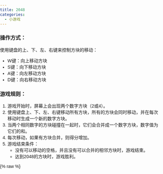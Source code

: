 ```yaml
---
title: 2048
categories:
  - 小游戏
---
```


### 操作方式：

使用键盘的上、下、左、右键来控制方块的移动：

- W键：向上移动方块
- S键：向下移动方块
- A键：向左移动方块
- D键：向右移动方块

### 游戏规则：

1. 游戏开始时，屏幕上会出现两个数字方块（2或4）。
2. 使用键盘上、下、左、右键移动所有方块，所有的方块会同时移动，并在每次移动时生成一个新的数字方块。
3. 当两个相同数字的方块碰撞在一起时，它们会合并成一个数字方块，数字值为它们的和。
4. 每次移动，如果有方块合并，则得分增加。
5. 游戏结束条件：
   - 没有可以移动的空格，并且没有可以合并的相邻方块时，游戏结束。
   - 达到2048的方块时，游戏胜利。



{% raw %}
<div style="text-align: center;">
    <div class="game-container" >
    
<!DOCTYPE html>
<html lang="en">
<head>
    <meta charset="UTF-8">
    <meta name="viewport" content="width=device-width, initial-scale=1.0">
    <title>2048 Game</title>
    <style>
        body {
            font-family: Arial, sans-serif;
            margin: 0;
            padding: 0;
        }

        .container {
            width: 480px;
            position: relative;
        }

        .grid-container {
            display: grid;
            grid-template-columns: repeat(4, 100px);
            grid-gap: 15px;
            background-color: #bbada0;
            padding: 15px;
            border-radius: 10px;
            position: relative;
        }

        .tile {
            width: 100px;
            height: 100px;
            background: #cdc1b4;
            border-radius: 3px;
            display: flex;
            justify-content: center;
            align-items: center;
            font-size: 30px;
            font-weight: bold;
            color: #776e65;
            transition: transform 0.2s ease;
        }

        .tile-2 {
            background: #eee4da;
        }

        .tile-4 {
            background: #ede0c8;
        }

        .tile-8 {
            background: #f2b179;
            color: #f9f6f2;
        }

        /* Additional tile styles for 16, 32, 64, etc. go here */

        .game-message {
            width: 500px;
            text-align: center;
            position: absolute;
            top: 50%;
            left: 50%;
            transform: translate(-50%, -50%);
            display: none;
        }

        .game-message p {
            font-size: 36px;
            font-weight: bold;
            color: #776e65;
        }

        .game-message .button {
            background: #8f7a66;
            color: #f9f6f2;
            border: none;
            padding: 10px 20px;
            font-size: 18px;
            cursor: pointer;
            margin-top: 20px;
        }

        .game-message a {
            color: inherit;
            text-decoration: none;
        }
    </style>
</head>
<body>
    <div class="container">
        <div class="grid-container" id="grid-container">
            <!-- Tiles will be generated here -->
        </div>
        <div class="game-message" id="game-message">
            <p>Game Over!</p>
            <button class="button" onclick="setup()">Try again</button>
        </div>
    </div>

    <script>
        // Logic for the 2048 game
        var grid, score, gameOver;

        function setup() {
            grid = [[0, 0, 0, 0],
                    [0, 0, 0, 0],
                    [0, 0, 0, 0],
                    [0, 0, 0, 0]];
            score = 0;
            gameOver = false;
            addNumber();
            addNumber();
            updateView();
            document.getElementById('game-message').style.display = 'none';
        }

        function addNumber() {
            var options = [];
            for (var i = 0; i < 4; i++) {
                for (var j = 0; j < 4; j++) {
                    if (grid[i][j] === 0) {
                        options.push({
                            x: i,
                            y: j
                        });
                    }
                }
            }
            if (options.length > 0) {
                var spot = options[Math.floor(Math.random() * options.length)];
                var randomNumber = Math.random() > 0.5 ? 2 : 4;
                grid[spot.x][spot.y] = randomNumber;
                animateNewTile(spot.x, spot.y, randomNumber);
            }
        }

        function updateView() {
            var container = document.getElementById('grid-container');
            container.innerHTML = '';
            for (var i = 0; i < 4; i++) {
                for (var j = 0; j < 4; j++) {
                    var tile = document.createElement('div');
                    tile.classList.add('tile');
                    tile.style.transform = 'scale(1)';
                    tile.style.transition = 'transform 0.2s ease';
                    tile.style.transform = 'translateX(' + (j * 115) + 'px) translateY(' + (i * 115) + 'px)';
                    var value = grid[i][j];
                    if (value > 0) {
                        tile.textContent = value;
                        tile.classList.add('tile-' + value);
                        container.appendChild(tile);
                    }
                }
            }
        }

        function animateNewTile(x, y, value) {
            var tile = document.createElement('div');
            tile.classList.add('tile');
            tile.classList.add('tile-' + value);
            tile.textContent = value;
            tile.style.transform = 'scale(0)';
            tile.style.transition = 'transform 0.2s ease';
            tile.style.transform = 'translateX(' + (y * 115) + 'px) translateY(' + (x * 115) + 'px)';
            document.getElementById('grid-container').appendChild(tile);
            setTimeout(function() {
                tile.style.transform = 'scale(1)';
            }, 100);
        }

        function copyGrid(grid) {
            var extra = [[0, 0, 0, 0],
                         [0, 0, 0, 0],
                         [0, 0, 0, 0],
                         [0, 0, 0, 0]];
            for (var i = 0; i < 4; i++) {
                for (var j = 0; j < 4; j++) {
                    extra[i][j] = grid[i][j];
                }
            }
            return extra;
        }

        function compare(a, b) {
            for (var i = 0; i < 4; i++) {
                for (var j = 0; j < 4; j++) {
                    if (a[i][j] !== b[i][j]) {
                        return true;
                    }
                }
            }
            return false;
        }

        function slide(row) {
            var arr = row.filter(val => val);
            var missing = 4 - arr.length;
            var zeros = Array(missing).fill(0);
            arr = zeros.concat(arr);
            return arr;
        }

        function combine(row) {
            for (var i = 3; i >= 1; i--) {
                var a = row[i];
                var b = row[i - 1];
                if (a == b) {
                    row[i] = a + b;
                    score += row[i];
                    row[i - 1] = 0;
                }
            }
            return row;
        }

        function operate(row) {
            row = slide(row);
            row = combine(row);
            row = slide(row);
            return row;
        }

        function flipGrid(grid) {
            for (var i = 0; i < 4; i++) {
                grid[i].reverse();
            }
            return grid;
        }

        function rotateGrid(grid) {
            var newGrid = [[0, 0, 0, 0],
                           [0, 0, 0, 0],
                           [0, 0, 0, 0],
                           [0, 0, 0, 0]];
            for (var i = 0; i < 4; i++) {
                for (var j = 0; j < 4; j++) {
                    newGrid[i][j] = grid[j][i];
                }
            }
            return newGrid;
        }

        function isGameOver() {
            for (var i = 0; i < 4; i++) {
                for (var j = 0; j < 4; j++) {
                    if (grid[i][j] == 0) {
                        return false;
                    }
                    if (j !== 3 && grid[i][j] === grid[i][j + 1]) {
                        return false;
                    }
                    if (i !== 3 && grid[i][j] === grid[i + 1][j]) {
                        return false;
                    }
                }
            }
            return true;
        }

        function checkGameOver() {
            if (isGameOver()) {
                document.getElementById('game-message').style.display = 'block';
                gameOver = true;
            }
        }

        function keyPressed(event) {
            if (gameOver) {
                return;
            }
            var flipped = false;
            var rotated = false;
            var played = true;
            switch(event.keyCode) {
                case 68: // D key: Right
                    // No action needed
                    break;
                case 83: // S key: Down
                    grid = rotateGrid(grid);
                    rotated = true;
                    break;
                case 65: // A key: Left
                    grid = flipGrid(grid);
                    flipped = true;
                    break;
                case 87: // W key: Up
                    grid = rotateGrid(grid);
                    rotated = true;
                    flipped = true;
                    break;
                default:
                    played = false;
            }

            if (played) {
                var past = copyGrid(grid);
                for (var i = 0; i < 4; i++) {
                    grid[i] = operate(grid[i]);
                }
                var changed = compare(past, grid);
                if (flipped) {
                    grid = flipGrid(grid);
                }
                if (rotated) {
                    grid = rotateGrid(grid);
                    grid = rotateGrid(grid);
                    grid = rotateGrid(grid);
                }
                if (changed) {
                    addNumber();
                }
                updateView();
                checkGameOver();
            }
        }

        document.addEventListener('keydown', keyPressed);

        // Variables to track touch start positions
        var touchStartX = null;
        var touchStartY = null;

        // Event listener for touch start
        document.addEventListener('touchstart', function(event) {
            if (event.touches.length > 1) return; // Only single touch events

            touchStartX = event.touches[0].clientX;
            touchStartY = event.touches[0].clientY;
            event.preventDefault(); // Prevent scrolling when inside DIV
        }, { passive: false });

        // Event listener for touch move
        document.addEventListener('touchmove', function(event) {
            event.preventDefault(); // Prevent scrolling when inside DIV
        }, { passive: false });

        // Event listener for touch end
        document.addEventListener('touchend', function(event) {
            if (!touchStartX || !touchStartY || gameOver) return;

            var deltaX = event.changedTouches[0].clientX - touchStartX;
            var deltaY = event.changedTouches[0].clientY - touchStartY;

            // Determine swipe direction
            if (Math.abs(deltaX) > Math.abs(deltaY)) { // Horizontal swipe
                if (deltaX > 0) {
                    moveRight();
                } else {
                    moveLeft();
                }
            } else { // Vertical swipe
                if (deltaY > 0) {
                    moveDown();
                } else {
                    moveUp();
                }
            }

            touchStartX = null;
            touchStartY = null;
        });

        // Move functions
        function moveLeft() { keyPressed({ keyCode: 65 }); }
        function moveUp() { keyPressed({ keyCode: 87 }); }
        function moveRight() { keyPressed({ keyCode: 68 }); }
        function moveDown() { keyPressed({ keyCode: 83 }); }

        setup();
    </script>
</body>
</html>


</div>
</div>
{% endraw %}

